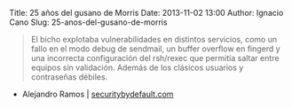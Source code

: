 Title: 25 años del gusano de Morris
Date: 2013-11-02 13:00
Author: Ignacio Cano
Slug: 25-anos-del-gusano-de-morris

> El bicho explotaba vulnerabilidades en distintos servicios, como un
> fallo en el modo debug de sendmail, un buffer overflow en fingerd y
> una incorrecta configuración del rsh/rexec que permitía saltar entre
> equipos sin validación. Además de los clásicos usuarios y contraseñas
> débiles.

- Alejandro Ramos | [securitybydefault.com][]

  [securitybydefault.com]: http://www.securitybydefault.com/2013/11/25-anos-del-gusano-morris.html
    "25 años del gusano de Morris"
